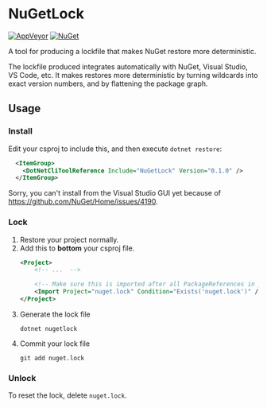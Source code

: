 NuGetLock
=========

[![AppVeyor][appveyor-badge]](https://ci.appveyor.com/project/natemcmaster/nugetlock)
[![NuGet][nuget-badge]](https://nuget.org/packages/NuGetLock)

[appveyor-badge]: https://img.shields.io/appveyor/ci/natemcmaster/nugetlock.svg?style=flat-square&label=appveyor
[nuget-badge]: https://img.shields.io/nuget/v/NuGetLock.svg?style=flat-square

A tool for producing a lockfile that makes NuGet restore more deterministic.

The lockfile produced integrates automatically with NuGet, Visual Studio, VS Code, etc.
It makes restores more deterministic by turning wildcards into exact version numbers,
and by flattening the package graph.

## Usage

### Install

Edit your csproj to include this, and then execute `dotnet restore`:

```xml
  <ItemGroup>
    <DotNetCliToolReference Include="NuGetLock" Version="0.1.0" />
  </ItemGroup>
```

Sorry, you can't install from the Visual Studio GUI yet because of https://github.com/NuGet/Home/issues/4190.

### Lock

1. Restore your project normally.
2. Add this to **bottom** your csproj file.
    ```xml
    <Project>
        <!-- ...  -->

        <!-- Make sure this is imported after all PackageReferences in your project  -->
        <Import Project="nuget.lock" Condition="Exists('nuget.lock')" />
    </Project>
    ```
3. Generate the lock file
    ```
    dotnet nugetlock
    ```
4. Commit your lock file
    ```
    git add nuget.lock
    ```


### Unlock

To reset the lock, delete `nuget.lock`.
